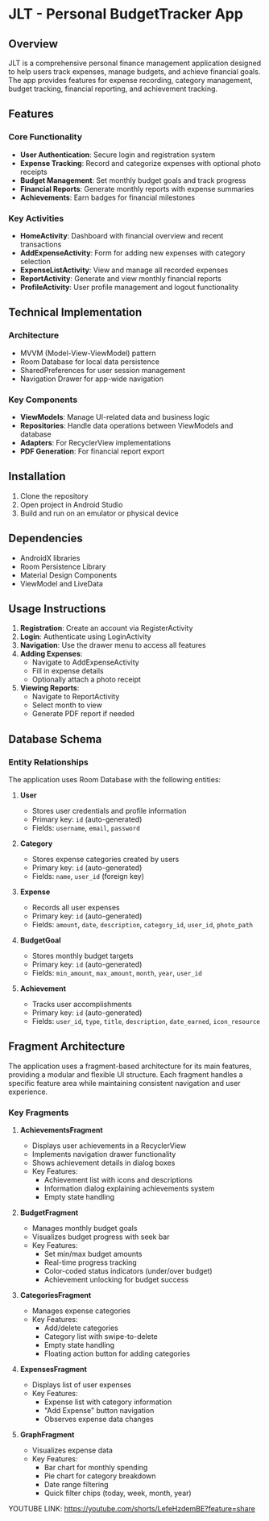 # JLT - Personal BudgetTracker App

## Overview
JLT is a comprehensive personal finance management application designed to help users track expenses, manage budgets, and achieve financial goals. The app provides features for expense recording, category management, budget tracking, financial reporting, and achievement tracking.

## Features

### Core Functionality
- **User Authentication**: Secure login and registration system
- **Expense Tracking**: Record and categorize expenses with optional photo receipts
- **Budget Management**: Set monthly budget goals and track progress
- **Financial Reports**: Generate monthly reports with expense summaries
- **Achievements**: Earn badges for financial milestones

### Key Activities
- **HomeActivity**: Dashboard with financial overview and recent transactions
- **AddExpenseActivity**: Form for adding new expenses with category selection
- **ExpenseListActivity**: View and manage all recorded expenses
- **ReportActivity**: Generate and view monthly financial reports
- **ProfileActivity**: User profile management and logout functionality

## Technical Implementation

### Architecture
- MVVM (Model-View-ViewModel) pattern
- Room Database for local data persistence
- SharedPreferences for user session management
- Navigation Drawer for app-wide navigation

### Key Components
- **ViewModels**: Manage UI-related data and business logic
- **Repositories**: Handle data operations between ViewModels and database
- **Adapters**: For RecyclerView implementations
- **PDF Generation**: For financial report export

## Installation
1. Clone the repository
2. Open project in Android Studio
3. Build and run on an emulator or physical device

## Dependencies
- AndroidX libraries
- Room Persistence Library
- Material Design Components
- ViewModel and LiveData

## Usage Instructions
1. **Registration**: Create an account via RegisterActivity
2. **Login**: Authenticate using LoginActivity
3. **Navigation**: Use the drawer menu to access all features
4. **Adding Expenses**: 
   - Navigate to AddExpenseActivity
   - Fill in expense details
   - Optionally attach a photo receipt
5. **Viewing Reports**:
   - Navigate to ReportActivity
   - Select month to view
   - Generate PDF report if needed
## Database Schema

### Entity Relationships
The application uses Room Database with the following entities:

1. **User**
   - Stores user credentials and profile information
   - Primary key: `id` (auto-generated)
   - Fields: `username`, `email`, `password`

2. **Category**
   - Stores expense categories created by users
   - Primary key: `id` (auto-generated)
   - Fields: `name`, `user_id` (foreign key)

3. **Expense**
   - Records all user expenses
   - Primary key: `id` (auto-generated)
   - Fields: `amount`, `date`, `description`, `category_id`, `user_id`, `photo_path`

4. **BudgetGoal**
   - Stores monthly budget targets
   - Primary key: `id` (auto-generated)
   - Fields: `min_amount`, `max_amount`, `month`, `year`, `user_id`

5. **Achievement**
   - Tracks user accomplishments
   - Primary key: `id` (auto-generated)
   - Fields: `user_id`, `type`, `title`, `description`, `date_earned`, `icon_resource`
## Fragment Architecture

The application uses a fragment-based architecture for its main features, providing a modular and flexible UI structure. Each fragment handles a specific feature area while maintaining consistent navigation and user experience.

### Key Fragments

1. **AchievementsFragment**
   - Displays user achievements in a RecyclerView
   - Implements navigation drawer functionality
   - Shows achievement details in dialog boxes
   - Key Features:
     - Achievement list with icons and descriptions
     - Information dialog explaining achievements system
     - Empty state handling

2. **BudgetFragment**
   - Manages monthly budget goals
   - Visualizes budget progress with seek bar
   - Key Features:
     - Set min/max budget amounts
     - Real-time progress tracking
     - Color-coded status indicators (under/over budget)
     - Achievement unlocking for budget success

3. **CategoriesFragment**
   - Manages expense categories
   - Key Features:
     - Add/delete categories
     - Category list with swipe-to-delete
     - Empty state handling
     - Floating action button for adding categories

4. **ExpensesFragment**
   - Displays list of user expenses
   - Key Features:
     - Expense list with category information
     - "Add Expense" button navigation
     - Observes expense data changes

5. **GraphFragment**
   - Visualizes expense data
   - Key Features:
     - Bar chart for monthly spending
     - Pie chart for category breakdown
     - Date range filtering
     - Quick filter chips (today, week, month, year)
   
YOUTUBE LINK: https://youtube.com/shorts/LefeHzdemBE?feature=share 

